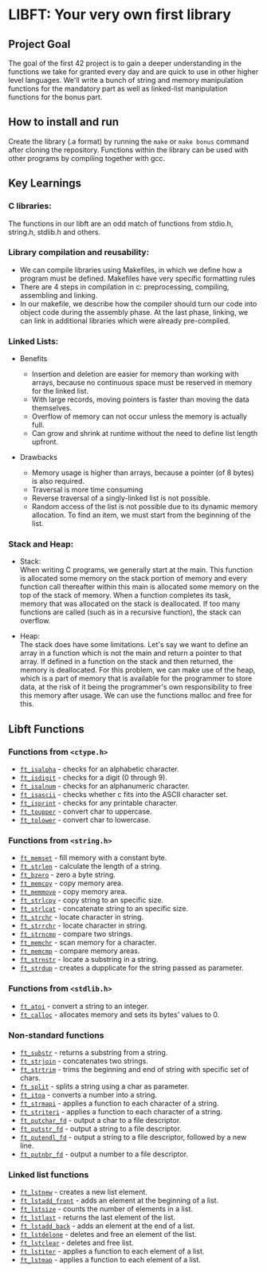 # LIBFT: Your very own first library

## Project Goal

The goal of the first 42 project is to gain a deeper understanding in the functions we take for granted every day and are quick to use in other higher level languages. We'll write a bunch of string and memory manipulation functions for the mandatory part as well as linked-list manipulation functions for the bonus part.

## How to install and run

Create the library (.a format) by running the `make` or `make bonus` command after cloning the repository. Functions within the library can be used with other programs by compiling together with gcc.

## Key Learnings

### C libraries:

The functions in our libft are an odd match of functions from stdio.h, string.h, stdlib.h and others.

### Library compilation and reusability:

- We can compile libraries using Makefiles, in which we define how a program must be defined. Makefiles have very specific formatting rules
- There are 4 steps in compilation in c: preprocessing, compiling, assembling and linking.
- In our makefile, we describe how the compiler should turn our code into object code during the assembly phase. At the last phase, linking, we can link in additional libraries which were already pre-compiled.

### Linked Lists:

- Benefits
	- Insertion and deletion are easier for memory than working with arrays, because no continuous space must be reserved in memory for the linked list.
	- With large records, moving pointers is faster than moving the data themselves.
	- Overflow of memory can not occur unless the memory is actually full.
	- Can grow and shrink at runtime without the need to define list length upfront.

- Drawbacks
	- Memory usage is higher than arrays, because a pointer (of 8 bytes) is also required.
	- Traversal is more time consuming
	- Reverse traversal of a singly-linked list is not possible.
	- Random access of the list is not possible due to its dynamic memory allocation. To find an item, we must start from the beginning of the list.

### Stack and Heap:

- Stack:  
When writing C programs, we generally start at the main. This function is allocated some memory on the stack portion of memory and every function call thereafter within this main is allocated some memory on the top of the stack of memory. When a function completes its task, memory that was allocated on the stack is deallocated. If too many functions are called (such as in a recursive function), the stack can overflow.

- Heap:  
The stack does have some limitations. Let's say we want to define an array in a function which is not the main and return a pointer to that array. If defined in a function on the stack and then returned, the memory is deallocated. For this problem, we can make use of the heap, which is a part of memory that is available for the programmer to store data, at the risk of it being the programmer's own responsibility to free this memory after usage. We can use the functions malloc and free for this.

## Libft Functions

### Functions from `<ctype.h>`

- [`ft_isalpha`](src/ft_isalpha.c)	- checks  for  an  alphabetic  character.
- [`ft_isdigit`](src/ft_isdigit.c)	- checks for a digit (0 through 9).
- [`ft_isalnum`](src/ft_isalnum.c)	- checks for an alphanumeric character.
- [`ft_isascii`](src/ft_isascii.c)	- checks whether c fits into the ASCII character set.
- [`ft_isprint`](src/ft_isprint.c)	- checks for any printable character.
- [`ft_toupper`](src/ft_toupper.c)	- convert char to uppercase.
- [`ft_tolower`](src/ft_tolower.c)	- convert char to lowercase.

### Functions from `<string.h>`

- [`ft_memset`](src/ft_memset.c)	- fill memory with a constant byte.
- [`ft_strlen`](src/ft_strlen.c)	- calculate the length of a string.
- [`ft_bzero`](src/ft_bzero.c)	- zero a byte string.
- [`ft_memcpy`](src/ft_memcpy.c)	- copy memory area.
- [`ft_memmove`](src/ft_memmove.c)	- copy memory area.
- [`ft_strlcpy`](src/ft_strlcpy.c)	- copy string to an specific size.
- [`ft_strlcat`](src/ft_strlcat.c)	- concatenate string to an specific size.
- [`ft_strchr`](src/ft_strchr.c)	- locate character in string.
- [`ft_strrchr`](src/ft_strrchr.c)	- locate character in string.
- [`ft_strncmp`](src/ft_strncmp.c)	- compare two strings.
- [`ft_memchr`](src/ft_memchr.c)	- scan memory for a character.
- [`ft_memcmp`](src/ft_memcmp.c)	- compare memory areas.
- [`ft_strnstr`](src/ft_strnstr.c)	- locate a substring in a string.
- [`ft_strdup`](src/ft_strdup.c)	- creates a dupplicate for the string passed as parameter.

### Functions from `<stdlib.h>`
- [`ft_atoi`](src/ft_atoi.c)	- convert a string to an integer.
- [`ft_calloc`](src/ft_calloc.c)	- allocates memory and sets its bytes' values to 0.

### Non-standard functions
- [`ft_substr`](src/ft_substr.c)	- returns a substring from a string.
- [`ft_strjoin`](src/ft_strjoin.c)	- concatenates two strings.
- [`ft_strtrim`](src/ft_strtrim.c)	- trims the beginning and end of string with specific set of chars.
- [`ft_split`](src/ft_split.c)	- splits a string using a char as parameter.
- [`ft_itoa`](src/ft_itoa.c)	- converts a number into a string.
- [`ft_strmapi`](src/ft_strmapi.c)	- applies a function to each character of a string.
- [`ft_striteri`](src/ft_striteri.c)	- applies a function to each character of a string.
- [`ft_putchar_fd`](src/ft_putchar_fd.c)	- output a char to a file descriptor.
- [`ft_putstr_fd`](src/ft_putstr_fd.c)	- output a string to a file descriptor.
- [`ft_putendl_fd`](src/ft_putendl_fd.c)	- output a string to a file descriptor, followed by a new line.
- [`ft_putnbr_fd`](src/ft_putnbr_fd.c)	- output a number to a file descriptor.

### Linked list functions

- [`ft_lstnew`](src/ft_lstnew.c)	- creates a new list element.
- [`ft_lstadd_front`](src/ft_lstadd_front.c)	- adds an element at the beginning of a list.
- [`ft_lstsize`](src/ft_lstsize.c)	- counts the number of elements in a list.
- [`ft_lstlast`](src/ft_lstlast.c)	- returns the last element of the list.
- [`ft_lstadd_back`](src/ft_lstadd_back.c)	- adds an element at the end of a list.
- [`ft_lstdelone`](src/ft_lstdelone.c)	- deletes and free an element  of the list.
- [`ft_lstclear`](src/ft_lstclear.c)	- deletes and free list.
- [`ft_lstiter`](src/ft_lstiter.c)	- applies a function to each element of a list.
- [`ft_lstmap`](src/ft_lstmap.c)	- applies a function to each element of a list.